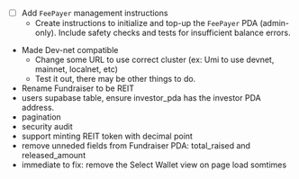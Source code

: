 - [ ] Add `FeePayer` management instructions
  - Create instructions to initialize and top-up the `FeePayer` PDA (admin-only). Include safety checks and tests for insufficient balance errors.
- Made Dev-net compatible
  - Change some URL to use correct cluster (ex: Umi to use devnet, mainnet, localnet, etc)
  - Test it out, there may be other things to do.
- Rename Fundraiser to be REIT
- users supabase table, ensure investor_pda has the investor PDA address.
- pagination
- security audit
- support minting REIT token with decimal point
- remove unneded fields from Fundraiser PDA: total_raised and released_amount
- immediate to fix: remove the Select Wallet view on page load somtimes